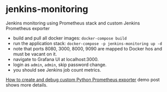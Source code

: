 # jenkins-monitoring
Jenkins monitoring using Prometheus stack and custom Jenkins Prometheus exporter

- build and pull all docker images: `docker-compose build`
- run the application stack: `docker-compose -p jenkins-monitoring up -d`
- note that ports 8080, 3000, 8000, 9090 are mapped to Docker hos and must be vacant on it.
- navigate to Grafana UI at localhost:3000.
- login as `admin`, `admin`, skip password change. 
- you should see Jenkins job count metrics.

[How to create and debug custom Python Prometheus exporter](https://rokpoto.com/create-custom-python-prometheus-exporter/) demo post shows more details.
